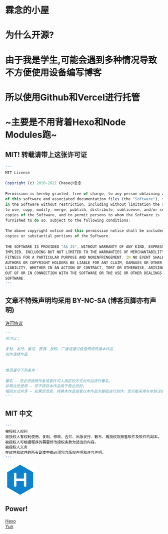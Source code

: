 # 霖念的小屋  
# 为什么开源?  
# 由于我是学生,可能会遇到多种情况导致不方便使用设备编写博客 
# 所以使用Github和Vercel进行托管  
# ~主要是不用背着Hexo和Node Modules跑~  
## MIT! 转载请带上这张许可证
```javascript
'''
MIT License

Copyright (c) 2020-2021 Chase小念念

Permission is hereby granted, free of charge, to any person obtaining a copy
of this software and associated documentation files (the "Software"), to deal
in the Software without restriction, including without limitation the rights
to use, copy, modify, merge, publish, distribute, sublicense, and/or sell
copies of the Software, and to permit persons to whom the Software is
furnished to do so, subject to the following conditions:

The above copyright notice and this permission notice shall be included in all
copies or substantial portions of the Software.

THE SOFTWARE IS PROVIDED "AS IS", WITHOUT WARRANTY OF ANY KIND, EXPRESS OR
IMPLIED, INCLUDING BUT NOT LIMITED TO THE WARRANTIES OF MERCHANTABILITY,
FITNESS FOR A PARTICULAR PURPOSE AND NONINFRINGEMENT. IN NO EVENT SHALL THE
AUTHORS OR COPYRIGHT HOLDERS BE LIABLE FOR ANY CLAIM, DAMAGES OR OTHER
LIABILITY, WHETHER IN AN ACTION OF CONTRACT, TORT OR OTHERWISE, ARISING FROM,
OUT OF OR IN CONNECTION WITH THE SOFTWARE OR THE USE OR OTHER DEALINGS IN THE
SOFTWARE.
'''
```
## 文章不特殊声明均采用 BY-NC-SA (博客页脚亦有声明)
[许可协议](https://creativecommons.org/licenses/by-nc-sa/4.0/deed.zh)
```python
'''
你可以：

复制、发行、展览、表演、放映、广播或通过信息网络传播本作品
创作演绎作品
 

惟须遵守下列条件：

署名 — 您必须按照作者或者许可人指定的方式对作品进行署名。
非商业性使用 — 您不得将本作品用于商业目的。
相同方式共享 — 如果您改变、转换本作品或者以本作品为基础进行创作，您只能采用与本协议相同的许可协议发布基于本作品的演绎作品。
'''
```
## MIT 中文
```javascript
'''
被授权人权利
被授权人有权利使用、复制、修改、合并、出版发行、散布、再授权及贩售软件及软件的副本。
被授权人可根据程序的需要修改授权条款为适当的内容。
被授权人义务
在软件和软件的所有副本中都必须包含版权声明和许可声明。
'''
```
![Hexo Logo](https://github.com/vercel/vercel/blob/master/packages/frameworks/logos/hexo.svg)
## Power!  
[Hexo](https://hexo.io/zh-cn/)  
[Yun](https://yun.yunyoujun.cn/)
 

